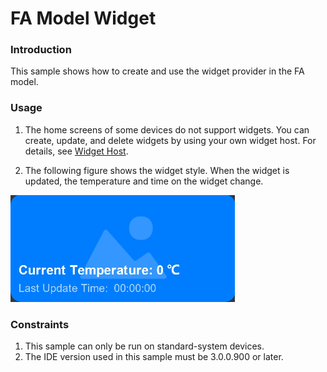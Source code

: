 # FA Model Widget

### Introduction

This sample shows how to create and use the widget provider in the FA model.

### Usage

1. The home screens of some devices do not support widgets. You can create, update, and delete widgets by using your own widget host. For details, see [Widget Host](../FormLauncher/README.md).

2. The following figure shows the widget style. When the widget is updated, the temperature and time on the widget change.

![eTSFormExample](screenshots/eTSFormExample2.png)

### Constraints

1. This sample can only be run on standard-system devices.
2. The IDE version used in this sample must be 3.0.0.900 or later.
